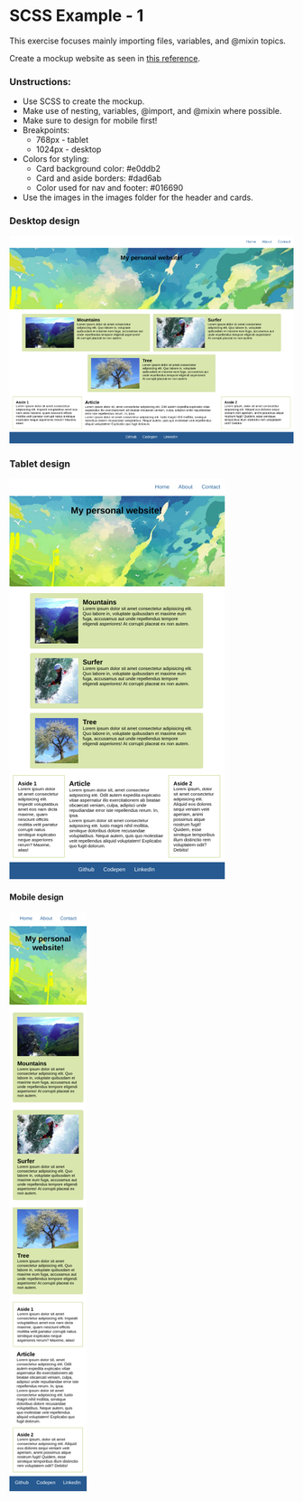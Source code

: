 # SCSS Example - 1

This exercise focuses mainly importing files, variables, and @mixin topics.

Create a mockup website as seen in [this reference](https://hsnakk.github.io/scss_exer_1/).

### Unstructions:

* Use SCSS to create the mockup.
* Make use of nesting, variables, @import, and @mixin where possible.
* Make sure to design for mobile first!
* Breakpoints:
  * 768px - tablet
  * 1024px - desktop
* Colors for styling:
  * Card background color: #e0ddb2
  * Card and aside borders: #dad6ab
  * Color used for nav and footer: #016690
* Use the images in the images folder for the header and cards.

### Desktop design

![Desktop](./desktop.png "desktop version")

### Tablet design

![Tablet](./tablet.png "tablet version")

#### Mobile design

![Mobile](./mobile.png "mobile version")
